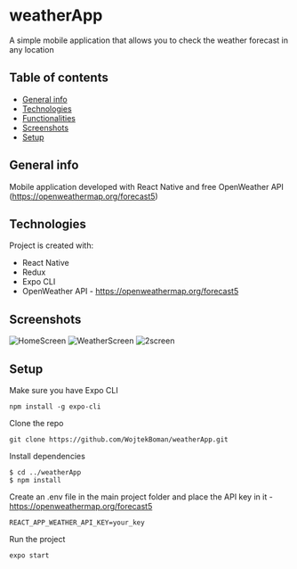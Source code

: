# weatherApp
A simple mobile application that allows you to check the weather forecast in any location

## Table of contents
* [General info](#general-info)
* [Technologies](#technologies)
* [Functionalities](#functionalities)
* [Screenshots](#screenshots)
* [Setup](#setup)

## General info
Mobile application developed with React Native and free OpenWeather API (https://openweathermap.org/forecast5)

## Technologies
Project is created with:
* React Native
* Redux
* Expo CLI
* OpenWeather API - https://openweathermap.org/forecast5

## Screenshots
![HomeScreen](https://user-images.githubusercontent.com/47774969/110146715-2ced6f80-7ddb-11eb-874b-bfed2b666a8f.PNG)
![WeatherScreen](https://user-images.githubusercontent.com/47774969/110146722-2fe86000-7ddb-11eb-947e-ccc0c05a5203.PNG)
![2screen](https://user-images.githubusercontent.com/47774969/110146733-32e35080-7ddb-11eb-9d3c-d86f000e9b6b.PNG)


## Setup

Make sure you have Expo CLI
```
npm install -g expo-cli
```
Clone the repo
```
git clone https://github.com/WojtekBoman/weatherApp.git
```
Install dependencies
```
$ cd ../weatherApp
$ npm install
```
Create an .env file in the main project folder and place the API key in it - https://openweathermap.org/forecast5
```
REACT_APP_WEATHER_API_KEY=your_key
```
Run the project
```
expo start
```
